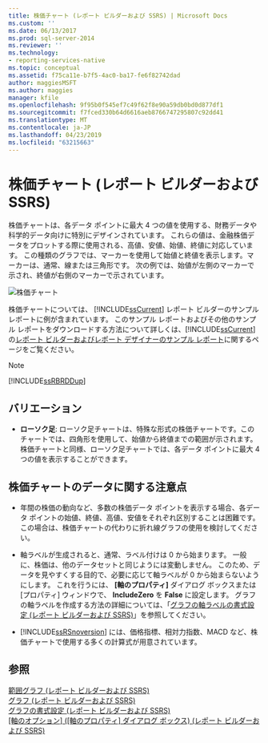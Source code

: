 ```yaml
---
title: 株価チャート (レポート ビルダーおよび SSRS) | Microsoft Docs
ms.custom: ''
ms.date: 06/13/2017
ms.prod: sql-server-2014
ms.reviewer: ''
ms.technology:
- reporting-services-native
ms.topic: conceptual
ms.assetid: f75ca11e-b7f5-4ac0-ba17-fe6f82742dad
author: maggiesMSFT
ms.author: maggies
manager: kfile
ms.openlocfilehash: 9f95b0f545ef7c49f62f8e90a59db0bd0d877df1
ms.sourcegitcommit: f7fced330b64d6616aeb8766747295807c92dd41
ms.translationtype: MT
ms.contentlocale: ja-JP
ms.lasthandoff: 04/23/2019
ms.locfileid: "63215663"
---
```

# <a name="stock-charts-report-builder-and-ssrs"></a>株価チャート (レポート ビルダーおよび SSRS)
  株価チャートは、各データ ポイントに最大 4 つの値を使用する、財務データや科学的データ向けに特別にデザインされています。 これらの値は、金融株価データをプロットする際に使用される、高値、安値、始値、終値に対応しています。 この種類のグラフでは、マーカーを使用して始値と終値を表示します。マーカーは、通常、線または三角形です。 次の例では、始値が左側のマーカーで示され、終値が右側のマーカーで示されています。  
  
 ![株価チャート](../media/rs-stockchart.gif "株価チャート")  
  
 株価チャートについては、 [!INCLUDE[ssCurrent](../../../includes/sscurrent-md.md)] レポート ビルダーのサンプル レポートに例が含まれています。 このサンプル レポートおよびその他のサンプル レポートをダウンロードする方法について詳しくは、[!INCLUDE[ssCurrent](../../../includes/sscurrent-md.md)] の[レポート ビルダーおよびレポート デザイナーのサンプル レポート](https://go.microsoft.com/fwlink/?LinkId=198283)に関するページをご覧ください。  
  
> [!NOTE]  
>  [!INCLUDE[ssRBRDDup](../../includes/ssrbrddup-md.md)]  
  
## <a name="variations"></a>バリエーション  
  
-   **ローソク足**: ローソク足チャートは、特殊な形式の株価チャートです。このチャートでは、四角形を使用して、始値から終値までの範囲が示されます。 株価チャートと同様、ローソク足チャートでは、各データ ポイントに最大 4 つの値を表示することができます。  
  
## <a name="data-considerations-for-stock-charts"></a>株価チャートのデータに関する注意点  
  
-   年間の株価の動向など、多数の株価データ ポイントを表示する場合、各データ ポイントの始値、終値、高値、安値をそれぞれ区別することは困難です。 この場合は、株価チャートの代わりに折れ線グラフの使用を検討してください。  
  
-   軸ラベルが生成されると、通常、ラベル付けは 0 から始まります。  一般に、株価は、他のデータセットと同じようには変動しません。 このため、データを見やすくする目的で、必要に応じて軸ラベルが 0 から始まらないようにします。 これを行うには、 **[軸のプロパティ]** ダイアログ ボックスまたは [プロパティ] ウィンドウで、 **IncludeZero** を **False** に設定します。 グラフの軸ラベルを作成する方法の詳細については、「[グラフの軸ラベルの書式設定 &#40;レポート ビルダーおよび SSRS&#41;](formatting-axis-labels-on-a-chart-report-builder-and-ssrs.md)」を参照してください。  
  
-   [!INCLUDE[ssRSnoversion](../../includes/ssrsnoversion-md.md)] には、価格指標、相対力指数、MACD など、株価チャートで使用する多くの計算式が用意されています。  
  
## <a name="see-also"></a>参照  
 [範囲グラフ &#40;レポート ビルダーおよび SSRS&#41;](charts-report-builder-and-ssrs.md)   
 [グラフ &#40;レポート ビルダーおよび SSRS&#41;](charts-report-builder-and-ssrs.md)   
 [グラフの書式設定 (レポート ビルダーおよび SSRS)](formatting-a-chart-report-builder-and-ssrs.md)   
 [[軸のオプション] ([軸のプロパティ] ダイアログ ボックス) &#40;レポート ビルダーおよび SSRS&#41;](../axis-properties-dialog-box-axis-options-report-builder-and-ssrs.md)  
  
  
